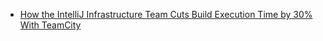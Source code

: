 - [How the IntelliJ Infrastructure Team Cuts Build Execution Time by 30% With TeamCity](https://www.jetbrains.com/company/customers/experience/intellij-infrastructure/)